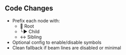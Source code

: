 ## Code Changes

- Prefix each node with:
  - 🧠 Root
  - └▶ Child
  - ↔ Sibling
- Optional config to enable/disable symbols
- Clean fallback if beam lines are disabled or minimal

